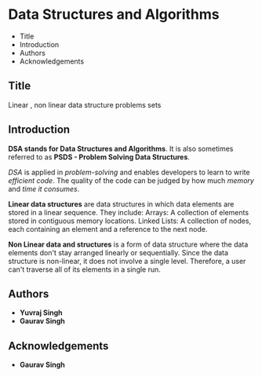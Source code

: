 # Data Structures and Algorithms
 
 - Title
 - Introduction
 - Authors
 - Acknowledgements


## Title

Linear , non linear data structure problems sets

## Introduction

**DSA stands for Data Structures and Algorithms**.
It is also sometimes referred to as **PSDS - Problem Solving Data Structures**. 

*DSA* is applied in *problem-solving* and enables developers to learn to write *efficient code*. The quality of the code can be judged by how much *memory* and *time it consumes*.

**Linear data structures** are data structures in which data elements are stored in a linear sequence. They include: Arrays: A collection of elements stored in contiguous memory locations. Linked Lists: A collection of nodes, each containing an element and a reference to the next node.

**Non Linear data and structures** is a form of data structure where the data elements don't stay arranged linearly or sequentially. Since the data structure is non-linear, it does not involve a single level. Therefore, a user can't traverse all of its elements in a single run.


## Authors

 - **Yuvraj Singh**
 - **Gaurav Singh**

## Acknowledgements
 
 - **Gaurav Singh**

